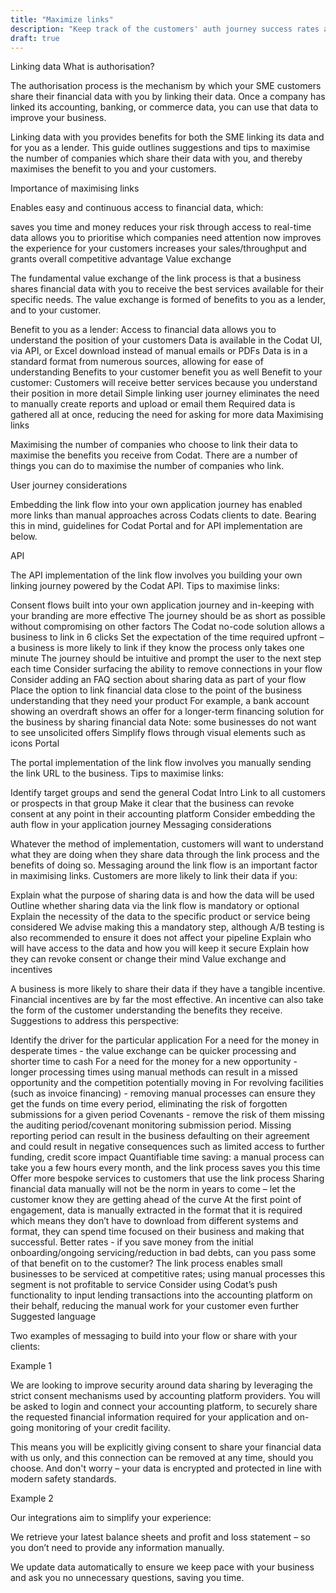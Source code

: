 ```yaml
---
title: "Maximize links"
description: "Keep track of the customers' auth journey success rates across all integration categories"
draft: true
---
```

Linking data
What is authorisation?

The authorisation process is the mechanism by which your SME customers share their financial data with you by linking their data. Once a company has linked its accounting, banking, or commerce data, you can use that data to improve your business.

Linking data with you provides benefits for both the SME linking its data and for you as a lender. This guide outlines suggestions and tips to maximise the number of companies which share their data with you, and thereby maximises the benefit to you and your customers.

Importance of maximising links

Enables easy and continuous access to financial data, which:

saves you time and money
reduces your risk through access to real-time data
allows you to prioritise which companies need attention now
improves the experience for your customers
increases your sales/throughput and grants overall competitive advantage
Value exchange

The fundamental value exchange of the link process is that a business shares financial data with you to receive the best services available for their specific needs. The value exchange is formed of benefits to you as a lender, and to your customer.

Benefit to you as a lender:
Access to financial data allows you to understand the position of your customers
Data is available in the Codat UI, via API, or Excel download instead of manual emails or PDFs
Data is in a standard format from numerous sources, allowing for ease of understanding
Benefits to your customer benefit you as well
Benefit to your customer:
Customers will receive better services because you understand their position in more detail
Simple linking user journey eliminates the need to manually create reports and upload or email them
Required data is gathered all at once, reducing the need for asking for more data
Maximising links

Maximising the number of companies who choose to link their data to maximise the benefits you receive from Codat. There are a number of things you can do to maximise the number of companies who link.

User journey considerations

Embedding the link flow into your own application journey has enabled more links than manual approaches across Codats clients to date. Bearing this in mind, guidelines for Codat Portal and for API implementation are below.

API

The API implementation of the link flow involves you building your own linking journey powered by the Codat API. Tips to maximise links:

Consent flows built into your own application journey and in-keeping with your branding are more effective
The journey should be as short as possible without compromising on other factors
The Codat no-code solution allows a business to link in 6 clicks
Set the expectation of the time required upfront – a business is more likely to link if they know the process only takes one minute
The journey should be intuitive and prompt the user to the next step each time
Consider surfacing the ability to remove connections in your flow
Consider adding an FAQ section about sharing data as part of your flow
Place the option to link financial data close to the point of the business understanding that they need your product
For example, a bank account showing an overdraft shows an offer for a longer-term financing solution for the business by sharing financial data
Note: some businesses do not want to see unsolicited offers
Simplify flows through visual elements such as icons
Portal

The portal implementation of the link flow involves you manually sending the link URL to the business. Tips to maximise links:

Identify target groups and send the general Codat Intro Link to all customers or prospects in that group
Make it clear that the business can revoke consent at any point in their accounting platform
Consider embedding the auth flow in your application journey
Messaging considerations

Whatever the method of implementation, customers will want to understand what they are doing when they share data through the link process and the benefits of doing so. Messaging around the link flow is an important factor in maximising links. Customers are more likely to link their data if you:

Explain what the purpose of sharing data is and how the data will be used
Outline whether sharing data via the link flow is mandatory or optional
Explain the necessity of the data to the specific product or service being considered
We advise making this a mandatory step, although A/B testing is also recommended to ensure it does not affect your pipeline
Explain who will have access to the data and how you will keep it secure
Explain how they can revoke consent or change their mind
Value exchange and incentives

A business is more likely to share their data if they have a tangible incentive. Financial incentives are by far the most effective. An incentive can also take the form of the customer understanding the benefits they receive. Suggestions to address this perspective:

Identify the driver for the particular application
For a need for the money in desperate times - the value exchange can be quicker processing and shorter time to cash
For a need for the money for a new opportunity - longer processing times using manual methods can result in a missed opportunity and the competition potentially moving in
For revolving facilities (such as invoice financing) - removing manual processes can ensure they get the funds on time every period, eliminating the risk of forgotten submissions for a given period
Covenants - remove the risk of them missing the auditing period/covenant monitoring submission period. Missing reporting period can result in the business defaulting on their agreement and could result in negative consequences such as limited access to further funding, credit score impact
Quantifiable time saving: a manual process can take you a few hours every month, and the link process saves you this time
Offer more bespoke services to customers that use the link process
Sharing financial data manually will not be the norm in years to come – let the customer know they are getting ahead of the curve
At the first point of engagement, data is manually extracted in the format that it is required which means they don’t have to download from different systems and format, they can spend time focused on their business and making that successful.
Better rates - if you save money from the initial onboarding/ongoing servicing/reduction in bad debts, can you pass some of that benefit on to the customer?
The link process enables small businesses to be serviced at competitive rates; using manual processes this segment is not profitable to service
Consider using Codat’s push functionality to input lending transactions into the accounting platform on their behalf, reducing the manual work for your customer even further
Suggested language

Two examples of messaging to build into your flow or share with your clients:

Example 1

We are looking to improve security around data sharing by leveraging the strict consent mechanisms used by accounting platform providers. You will be asked to login and connect your accounting platform, to securely share the requested financial information required for your application and on-going monitoring of your credit facility.

This means you will be explicitly giving consent to share your financial data with us only, and this connection can be removed at any time, should you choose. And don't worry – your data is encrypted and protected in line with modern safety standards.

Example 2

Our integrations aim to simplify your experience:

We retrieve your latest balance sheets and profit and loss statement – so you don’t need to provide any information manually.

We update data automatically to ensure we keep pace with your business and ask you no unnecessary questions, saving you time.